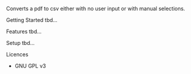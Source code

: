 Converts a pdf to csv either with no user input or with manual selections.

Getting Started
tbd...

Features
tbd...

Setup
tbd...

Licences
 - GNU GPL v3
